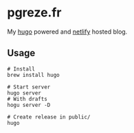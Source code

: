 # pgreze.fr

My [hugo](https://gohugo.io/) powered and [netlify](https://netlify.com) hosted blog.

## Usage

```
# Install
brew install hugo

# Start server
hugo server
# With drafts
hogu server -D

# Create release in public/
hugo
```
